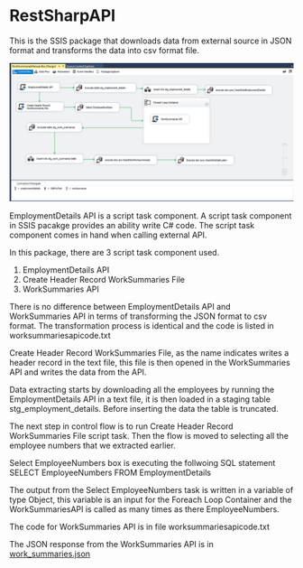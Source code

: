 # RestSharpAPI

This is the SSIS package that downloads data from external source in JSON format and transforms the data into csv format file.

<img src="/worksummariesAPIgraph.PNG"  style="max-width:100%;">

EmploymentDetails API is a script task component. A script task component in SSIS pacakge
provides an ability write C# code. The script task component comes in hand when calling
external API.

In this package, there are 3 script task component used.

<ol>
  <li>EmploymentDetails API</li>
  <li>Create Header Record WorkSummaries File</li>
  <li>WorkSummaries API</li>
</ol>

There is no difference between EmploymentDetails API and WorkSummaries API
in terms of transforming the JSON format to csv format. The transformation process is identical and the code is listed in worksummariesapicode.txt

Create Header Record WorkSummaries File, as the name indicates writes a header record in the
text file, this file is then opened in the WorkSummaries API and writes the data from the API.

Data extracting starts by downloading all the employees by running the
EmploymentDetails API in a text file, it is then loaded in a staging table stg_employment_details. Before inserting the data the table is truncated.

The next step in control flow is to run Create Header Record WorkSummaries File script task.
Then the flow is moved to selecting all the employee numbers that we extracted earlier.

Select EmployeeNumbers box is executing the follwoing SQL statement <br>
SELECT EmployeeNumbers
FROM EmploymentDetails

The output from the Select EmployeeNumbers task is written in a variable of type Object, this variable is an input for the Foreach Loop Container and the WorkSummariesAPI is called
as many times as there EmployeeNumbers.

The code for WorkSummaries API is in file worksummariesapicode.txt

The JSON response from the WorkSummaries API is in <a class="js-navigation-open link-gray-dark" title="work_summaries.json" href="https://github.com/masoodqq/RestSharpAPI/blob/main/work_summaries.json">work_summaries.json</a>
